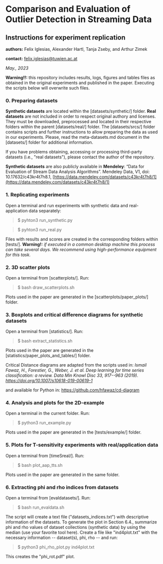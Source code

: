 # Comparison and Evaluation of Outlier Detection in Streaming Data
## Instructions for experiment replication

**authors:** Felix Iglesias, Alexander Hartl, Tanja Zseby, and Arthur Zimek

**contact:** felix.iglesias@tuwien.ac.at

*May., 2023*

**Warning!!:** this repository includes results, logs, figures and tables files as obtained in the original experiments and published in the paper. Executing the scripts below will overwrite such files.

### 0. Preparing datasets

**Synthetic datasets** are located within the [datasets/synthetic/] folder. **Real datasets** are not included in order to respect original authory and licenses. They must be downloaded, preprocessed and located in their respective folders within the parent [datasets/real/] folder. The [datasets/srcs/] folder contains scripts and further instructions to allow preparing the data as used in our experiments. Please, read the meta-datasets.md document in the [datasets/] folder for additional information.

If you have problems obtaining, accessing or processing third-party datasets (i.e., "real datasets"), please contact the author of the repository.

**Synthetic datasets** are also publicly available in **Mendeley**:
“Data for Evaluation of Stream Data Analysis Algorithms”. Mendeley Data, V1, doi: 10.17632/c43kr4t7h8.1, [https://data.mendeley.com/datasets/c43kr4t7h8/1](https://data.mendeley.com/datasets/c43kr4t7h8/1)

### 1. Replicating experiments

Open a terminal and run experiments with synthetic data and real-application data separately:

> $ pyhton3 run_synthetic.py

> $ pyhton3 run_real.py

Files with results and scores are created in the corresponding folders within [tests/]. **Warning!:** *if executed in a common desktop machine this process can take several days. We recommend using high-performance equipment for this task.*

### 2. 3D scatter plots

Open a terminal from [scatterplots/]. Run:

> $ bash draw_scatterplots.sh

Plots used in the paper are generated in the [scatterplots/paper_plots/] folder.

### 3. Boxplots and critical difference diagrams for synthetic datasets

Open a terminal from [statistics/]. Run:

> $ bash extract_statistics.sh

Plots used in the paper are generated in the [statistics/paper_plots_and_tables/] folder.

Critical Distance diagrams are adapted from the scripts used in: *Ismail Fawaz, H., Forestier, G., Weber, J. et al. Deep learning for time series classification: a review. Data Min Knowl Disc 33, 917--963 (2019). https://doi.org/10.1007/s10618-019-00619-1*

and available for Python in: https://github.com/hfawaz/cd-diagram

### 4. Analysis and plots for the 2D-example

Open a terminal in the current folder. Run:

> $ python3 run_example.py

Plots used in the paper are generated in the [tests/example/] folder.

### 5. Plots for T-sensitivity experiments with real/application data

Open a terminal from [timeSreal/]. Run:

> $ bash plot_aap_tts.sh

Plots used in the paper are generated in the same folder.

### 6. Extracting phi and rho indices from datasets

Open a terminal from [evaldatasets/]. Run:

> $ bash run_evaldata.sh

The script will create a text file ("datasets_indices.txt") with descriptive information of the datasets. To generate the plot in Section 6.4., summarize phi and rho values of dataset collections (synthetic data) by using the median (use your favorite tool here). Create a file like "ind4plot.txt" with the necessary information -- dataset(s), phi, rho -- and run: 

> $ python3 phi_rho_plot.py ind4plot.txt

This creates the "phi_rot.pdf" plot.
